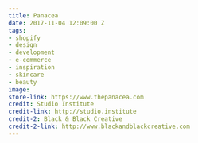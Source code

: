 ```yaml
---
title: Panacea
date: 2017-11-04 12:09:00 Z
tags:
- shopify
- design
- development
- e-commerce
- inspiration
- skincare
- beauty
image: 
store-link: https://www.thepanacea.com
credit: Studio Institute
credit-link: http://studio.institute
credit-2: Black & Black Creative
credit-2-link: http://www.blackandblackcreative.com
---
```


